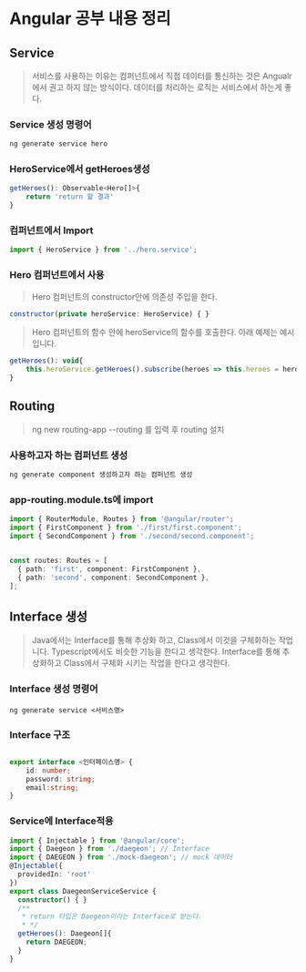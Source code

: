 # Angular 공부 내용 정리

## Service 
> 서비스를 사용하는 이유는 컴퍼넌트에서 직접 데이터를 통신하는 것은 Angualr에서 권고 하지 않는 방식이다. 데이터를 처리하는 로직는 서비스에서 하는게 좋다.

### Service 생성 명령어
```javascript
ng generate service hero
```


### HeroService에서 getHeroes생성
```javascript
getHeroes(): Observable<Hero[]>{
    return 'return 할 결과'
}
```

### 컴퍼넌트에서 Import
```javascript
import { HeroService } from '../hero.service';
```

### Hero 컴퍼넌트에서 사용
> Hero 컴퍼넌트의 constructor안에 의존성 주입을 한다.

```javascript
constructor(private heroService: HeroService) { }
```

> Hero 컴퍼넌트의 함수 안에 heroService의 함수를 호출한다.
 아래 예제는 예시입니다. 

```javascript
getHeroes(): void{
    this.heroService.getHeroes().subscribe(heroes => this.heroes = heroes);
}
```
## Routing
> ng new routing-app --routing 를 입력 후 routing 설치

### 사용하고자 하는 컴퍼넌트 생성
```javascript
ng generate component 생성하고자 하는 컴퍼넌트 생성
```

### app-routing.module.ts에 import
```typescript
import { RouterModule, Routes } from '@angular/router';
import { FirstComponent } from './first/first.component';
import { SecondComponent } from './second/second.component';


const routes: Routes = [
  { path: 'first', component: FirstComponent },
  { path: 'second', component: SecondComponent },
];
```

## Interface 생성
> Java에서는 Interface를 통해 추상화 하고, Class에서 이것을 구체화하는 작업니다. Typescript에서도 비슷한 기능을 한다고 생각한다. Interface를 통해 추상화하고 Class에서 구체화 시키는 작업을 한다고 생각한다.

### Interface 생성 명령어
```Angular
ng generate service <서비스명>
```

### Interface 구조
```typescript

export interface <인터페이스명> {
    id: number;
    password: string;
    email:string;
}

```

### Service에 Interface적용
```typescript
import { Injectable } from '@angular/core';
import { Daegeon } from './daegeon'; // Interface
import { DAEGEON } from './mock-daegeon'; // mock 데이터
@Injectable({
  providedIn: 'root'
})
export class DaegeonServiceService {
  constructor() { }
  /**
   * return 타입은 Daegeon이라는 Interface로 받는다.
   * */
  getHeroes(): Daegeon[]{
    return DAEGEON;
  }
}

```